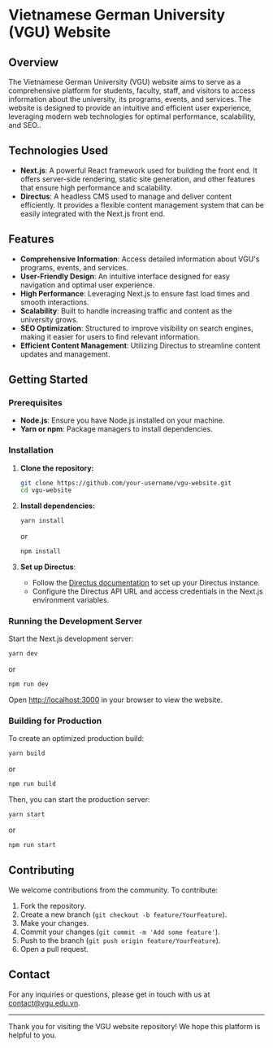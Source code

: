 # Vietnamese German University (VGU) Website

## Overview

The Vietnamese German University (VGU) website aims to serve as a comprehensive platform for students, faculty, staff, and visitors to access information about the university, its programs, events, and services. The website is designed to provide an intuitive and efficient user experience, leveraging modern web technologies for optimal performance, scalability, and SEO..

## Technologies Used

- **Next.js**: A powerful React framework used for building the front end. It offers server-side rendering, static site generation, and other features that ensure high performance and scalability.
- **Directus**: A headless CMS used to manage and deliver content efficiently. It provides a flexible content management system that can be easily integrated with the Next.js front end.

## Features

- **Comprehensive Information**: Access detailed information about VGU's programs, events, and services.
- **User-Friendly Design**: An intuitive interface designed for easy navigation and optimal user experience.
- **High Performance**: Leveraging Next.js to ensure fast load times and smooth interactions.
- **Scalability**: Built to handle increasing traffic and content as the university grows.
- **SEO Optimization**: Structured to improve visibility on search engines, making it easier for users to find relevant information.
- **Efficient Content Management**: Utilizing Directus to streamline content updates and management.

## Getting Started

### Prerequisites

- **Node.js**: Ensure you have Node.js installed on your machine.
- **Yarn or npm**: Package managers to install dependencies.

### Installation

1. **Clone the repository:**

   ```bash
   git clone https://github.com/your-username/vgu-website.git
   cd vgu-website
   ```

2. **Install dependencies:**

   ```bash
   yarn install
   ```

   or

   ```bash
   npm install
   ```

3. **Set up Directus**:

   - Follow the [Directus documentation](https://docs.directus.io/getting-started/installation.html) to set up your Directus instance.
   - Configure the Directus API URL and access credentials in the Next.js environment variables.

### Running the Development Server

Start the Next.js development server:

```bash
yarn dev
```

or

```bash
npm run dev
```

Open [http://localhost:3000](http://localhost:3000) in your browser to view the website.

### Building for Production

To create an optimized production build:

```bash
yarn build
```

or

```bash
npm run build
```

Then, you can start the production server:

```bash
yarn start
```

or

```bash
npm run start
```

## Contributing

We welcome contributions from the community. To contribute:

1. Fork the repository.
2. Create a new branch (`git checkout -b feature/YourFeature`).
3. Make your changes.
4. Commit your changes (`git commit -m 'Add some feature'`).
5. Push to the branch (`git push origin feature/YourFeature`).
6. Open a pull request.

## Contact

For any inquiries or questions, please get in touch with us at [contact@vgu.edu.vn](mailto:contact@vgu.edu.vn).

---

Thank you for visiting the VGU website repository! We hope this platform is helpful to you.
